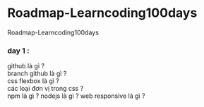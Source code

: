 # Roadmap-Learncoding100days
Roadmap-Learncoding100days
### day 1 : 
github là gì ?  
branch github là gì ?  
css flexbox là gì ?  
các loại đơn vị trong css ?  
npm là gì ?
nodejs là gì ?
web responsive là gì ?


